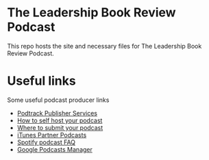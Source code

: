 # The Leadership Book Review Podcast

This repo hosts the site and necessary files for The Leadership Book Review Podcast.

# Useful links

Some useful podcast producer links

- [Podtrack Publisher Services](https://analytics.podtrac.com/publisher-services)
- [How to self host your podcast](https://lime.link/blog/how-to-self-host-your-podcast/)
- [Where to submit your podcast](https://lime.link/blog/where-to-submit-your-podcast/)
- [iTunes Partner Podcasts](https://itunespartner.apple.com/podcasts/)
- [Spotify podcast FAQ](https://podcasters.spotify.com/faq)
- [Google Podcasts Manager](https://podcastsmanager.google.com)
